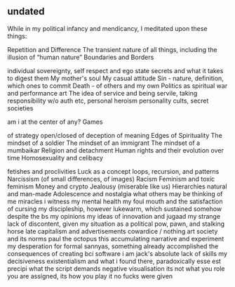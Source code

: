 ## undated


While in my political infancy and mendicancy, I meditated upon these things:



Repetition and Difference
The transient nature of all things, including the illusion of “human nature”
Boundaries and Borders

individual sovereignty, self respect and ego
state secrets and what it takes to digest them
My mother's soul
My casual attitude
Sin - nature, definition, which ones to commit
Death - of others and my own
Politics as spiritual war and performance art
The idea of service and being servile, taking responsibility w/o auth etc, personal heroism
personality cults, secret societies

am i at the center of any?
Games

of strategy
open/closed
of deception
of meaning
Edges of Spirituality
The mindset of a soldier
The mindset of an immigrant
The mindset of a mumbaikar
Religion and detachment
Human rights and their evolution over time
Homosexuality and celibacy

fetishes and proclivities
Luck as a concept
loops, recursion, and patterns
Narcissism (of small differences, of images)
Racism
Feminism and toxic feminism
Money and crypto
Jealousy (miserable like us)
Hierarchies natural and man-made
Adolescence and nostalgia
what others may be thinking of me
miracles i witness
my mental health
my foul mouth and the satisfaction of cursing
my discipleship, however lukewarm, which sustained somehow despite the bs
my opinions
my ideas of innovation and jugaad
my strange lack of discontent, given my situation as a political pow, pawn, and stalking horse
late capitalism and advertisements
cowardice / nothing
art
society and its norms
paul the octopus
this accumulating narrative and experiment
my desperation for formal sannyas, something already accomplished
the consequences of creating bci software
i am jack's absolute lack of skills
my decisiveness
existentialism and what i found there, paradoxically esse est precipi
what the script demands
negative visualisation
its not what you role you are assigned, its how you play it
no fucks were given